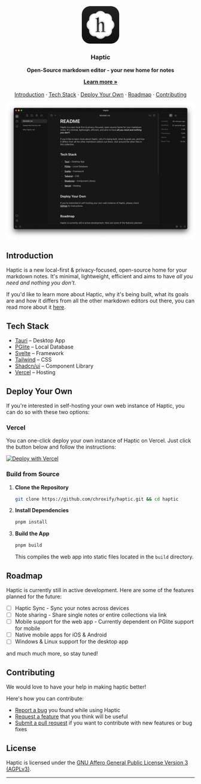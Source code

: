 <!-- Header -->
<div align="center" style="margin-top: 120px">
  <a href="https://haptic.md/app">
    <img
      src="./.github/assets/icon.svg"
      alt="Haptic"
      height="100"
    />
  </a>

  <h3 align="center">Haptic
  </h3>
  <b>
    Open-Source markdown editor - your new home for notes
  </b>
</div>

<!-- TOC -->
<p align="center">
    <a href="https://haptic.md"><strong>Learn more »</strong></a>
    <br />
    <br />
    <a href="https://github.com/chroxify/haptic/tree/main#introduction">Introduction</a>
    ·
    <a href="https://github.com/chroxify/haptic/tree/main#tech-stack">Tech Stack</a>
    ·
    <a href="https://github.com/chroxify/haptic/tree/main#deploy-your-own">Deploy Your Own</a>
    ·
    <a href="https://github.com/chroxify/haptic/tree/main#roadmap">Roadmap</a>
    ·
    <a href="https://github.com/chroxify/haptic/tree/main#contributing">Contributing</a>
  </p>
</p>

<p>
    <a href="https://haptic.md/app">
      <picture>
        <source media="(prefers-color-scheme: dark)" srcset="./.github/assets/haptic-dark.png">
        <source media="(prefers-color-scheme: light)" srcset="./.github/assets/haptic-light.png">
        <img alt="Haptic" src="./.github/assets/haptic-dark.png">
      </picture>
    </a>
</p>

## Introduction

Haptic is a new local-first & privacy-focused, open-source home for your markdown notes. It's minimal, lightweight, efficient and aims to have _all you need and nothing you don't_.

If you'd like to learn more about Haptic, why it's being built, what its goals are and how it differs from all the other markdown editors out there, you can read more about it [here](https://haptic.md/app).

## Tech Stack

- [Tauri](https://tauri.app/) – Desktop App
- [PGlite](https://pglite.dev/) – Local Database
- [Svelte](https://kit.svelte.dev/) – Framework
- [Tailwind](https://tailwindcss.com/) – CSS
- [Shadcn/ui](https://www.shadcn-svelte.com/) – Component Library
- [Vercel](https://vercel.com/) – Hosting

## Deploy Your Own

If you're interested in self-hosting your own web instance of Haptic, you can do so with these two options:

### Vercel

You can one-click deploy your own instance of Haptic on Vercel. Just click the button below and follow the instructions:

[![Deploy with Vercel](https://vercel.com/button)](https://vercel.com/new/clone?repository-url=https://github.com/chroxify/haptic&project-name=haptic-web&repository-name=haptic-web&path=apps/desktop)

### Build from Source

1. **Clone the Repository**

   ```bash
   git clone https://github.com/chroxify/haptic.git && cd haptic
   ```

2. **Install Dependencies**

   ```bash
   pnpm install
   ```

3. **Build the App**

   ```bash
   pnpm build
   ```

   This compiles the web app into static files located in the `build` directory.

## Roadmap

Haptic is currently still in active development. Here are some of the features planned for the future:

- [ ] Haptic Sync - Sync your notes across devices
- [ ] Note sharing - Share single notes or entire collections via link
- [ ] Mobile support for the web app - Currently dependent on PGlite support for mobile
- [ ] Native mobile apps for iOS & Android
- [ ] Windows & Linux support for the desktop app

and much much more, so stay tuned!

## Contributing

We would love to have your help in making haptic better!

Here's how you can contribute:

- [Report a bug](https://github.com/chroxify/haptic/issues/new?labels=bug) you found while using Haptic
- [Request a feature](https://github.com/chroxify/haptic/issues/new?labels=enhancement) that you think will be useful
- [Submit a pull request](https://github.com/chroxify/haptic/pulls) if you want to contribute with new features or bug fixes

## License

Haptic is licensed under the [GNU Affero General Public License Version 3 (AGPLv3)](https://github.com/chroxify/haptic/blob/main/LICENSE).

---
